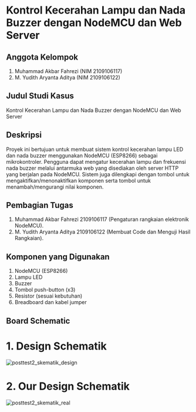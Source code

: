 # Kontrol Kecerahan Lampu dan Nada Buzzer dengan NodeMCU dan Web Server

## Anggota Kelompok
1. Muhammad Akbar Fahrezi (NIM 2109106117)
2. M. Yudith Aryanta Aditya (NIM 2109106122)

## Judul Studi Kasus
Kontrol Kecerahan Lampu dan Nada Buzzer dengan NodeMCU dan Web Server

## Deskripsi
Proyek ini bertujuan untuk membuat sistem kontrol kecerahan lampu LED dan nada buzzer menggunakan NodeMCU (ESP8266) sebagai mikrokontroler. Pengguna dapat mengatur kecerahan lampu dan frekuensi nada buzzer melalui antarmuka web yang disediakan oleh server HTTP yang berjalan pada NodeMCU. Sistem juga dilengkapi dengan tombol untuk mengaktifkan/menonaktifkan komponen serta tombol untuk menambah/mengurangi nilai komponen.

## Pembagian Tugas
1. Muhammad Akbar Fahrezi 2109106117  (Pengaturan rangkaian elektronik NodeMCU).
2. M. Yudith Aryanta Aditya 2109106122 (Membuat Code dan Menguji Hasil Rangkaian).

## Komponen yang Digunakan
1. NodeMCU (ESP8266)
2. Lampu LED
3. Buzzer
4. Tombol push-button (x3)
5. Resistor (sesuai kebutuhan)
6. Breadboard dan kabel jumper

## Board Schematic

# 1. Design Schematik

![posttest2_skematik_design](https://github.com/yudthadtyaaa/-posttest1-praktikum-iot-unmul-2024/assets/95072812/34d2015d-145a-431f-a87e-cfa52a307420)

# 2. Our Design Schematik

![posttest2_skematik_real](https://github.com/yudthadtyaaa/-posttest1-praktikum-iot-unmul-2024/assets/95072812/7cfe41fb-4976-43eb-90bc-75d0f6162bf7)

